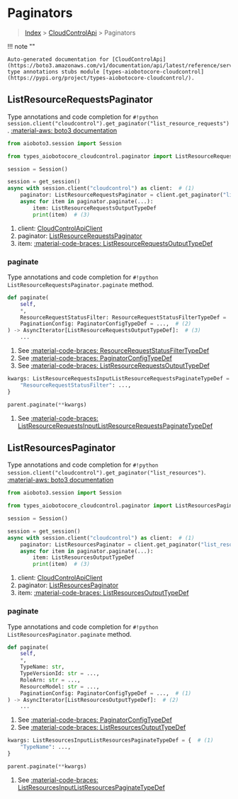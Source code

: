 # Paginators

> [Index](../README.md) > [CloudControlApi](./README.md) > Paginators

!!! note ""

    Auto-generated documentation for [CloudControlApi](https://boto3.amazonaws.com/v1/documentation/api/latest/reference/services/cloudcontrol.html#CloudControlApi)
    type annotations stubs module [types-aiobotocore-cloudcontrol](https://pypi.org/project/types-aiobotocore-cloudcontrol/).

## ListResourceRequestsPaginator

Type annotations and code completion for `#!python session.client("cloudcontrol").get_paginator("list_resource_requests")`.
[:material-aws: boto3 documentation](https://boto3.amazonaws.com/v1/documentation/api/latest/reference/services/cloudcontrol.html#CloudControlApi.Paginator.ListResourceRequests)

```python title="Usage example"
from aioboto3.session import Session

from types_aiobotocore_cloudcontrol.paginator import ListResourceRequestsPaginator

session = Session()

session = get_session()
async with session.client("cloudcontrol") as client:  # (1)
    paginator: ListResourceRequestsPaginator = client.get_paginator("list_resource_requests")  # (2)
    async for item in paginator.paginate(...):
        item: ListResourceRequestsOutputTypeDef
        print(item)  # (3)
```

1. client: [CloudControlApiClient](./client.md)
2. paginator: [ListResourceRequestsPaginator](./paginators.md#listresourcerequestspaginator)
3. item: [:material-code-braces: ListResourceRequestsOutputTypeDef](./type_defs.md#listresourcerequestsoutputtypedef) 


### paginate

Type annotations and code completion for `#!python ListResourceRequestsPaginator.paginate` method.

```python title="Method definition"
def paginate(
    self,
    *,
    ResourceRequestStatusFilter: ResourceRequestStatusFilterTypeDef = ...,  # (1)
    PaginationConfig: PaginatorConfigTypeDef = ...,  # (2)
) -> AsyncIterator[ListResourceRequestsOutputTypeDef]:  # (3)
    ...
```

1. See [:material-code-braces: ResourceRequestStatusFilterTypeDef](./type_defs.md#resourcerequeststatusfiltertypedef) 
2. See [:material-code-braces: PaginatorConfigTypeDef](./type_defs.md#paginatorconfigtypedef) 
3. See [:material-code-braces: ListResourceRequestsOutputTypeDef](./type_defs.md#listresourcerequestsoutputtypedef) 


```python title="Usage example with kwargs"
kwargs: ListResourceRequestsInputListResourceRequestsPaginateTypeDef = {  # (1)
    "ResourceRequestStatusFilter": ...,
}

parent.paginate(**kwargs)
```

1. See [:material-code-braces: ListResourceRequestsInputListResourceRequestsPaginateTypeDef](./type_defs.md#listresourcerequestsinputlistresourcerequestspaginatetypedef) 
## ListResourcesPaginator

Type annotations and code completion for `#!python session.client("cloudcontrol").get_paginator("list_resources")`.
[:material-aws: boto3 documentation](https://boto3.amazonaws.com/v1/documentation/api/latest/reference/services/cloudcontrol.html#CloudControlApi.Paginator.ListResources)

```python title="Usage example"
from aioboto3.session import Session

from types_aiobotocore_cloudcontrol.paginator import ListResourcesPaginator

session = Session()

session = get_session()
async with session.client("cloudcontrol") as client:  # (1)
    paginator: ListResourcesPaginator = client.get_paginator("list_resources")  # (2)
    async for item in paginator.paginate(...):
        item: ListResourcesOutputTypeDef
        print(item)  # (3)
```

1. client: [CloudControlApiClient](./client.md)
2. paginator: [ListResourcesPaginator](./paginators.md#listresourcespaginator)
3. item: [:material-code-braces: ListResourcesOutputTypeDef](./type_defs.md#listresourcesoutputtypedef) 


### paginate

Type annotations and code completion for `#!python ListResourcesPaginator.paginate` method.

```python title="Method definition"
def paginate(
    self,
    *,
    TypeName: str,
    TypeVersionId: str = ...,
    RoleArn: str = ...,
    ResourceModel: str = ...,
    PaginationConfig: PaginatorConfigTypeDef = ...,  # (1)
) -> AsyncIterator[ListResourcesOutputTypeDef]:  # (2)
    ...
```

1. See [:material-code-braces: PaginatorConfigTypeDef](./type_defs.md#paginatorconfigtypedef) 
2. See [:material-code-braces: ListResourcesOutputTypeDef](./type_defs.md#listresourcesoutputtypedef) 


```python title="Usage example with kwargs"
kwargs: ListResourcesInputListResourcesPaginateTypeDef = {  # (1)
    "TypeName": ...,
}

parent.paginate(**kwargs)
```

1. See [:material-code-braces: ListResourcesInputListResourcesPaginateTypeDef](./type_defs.md#listresourcesinputlistresourcespaginatetypedef) 
